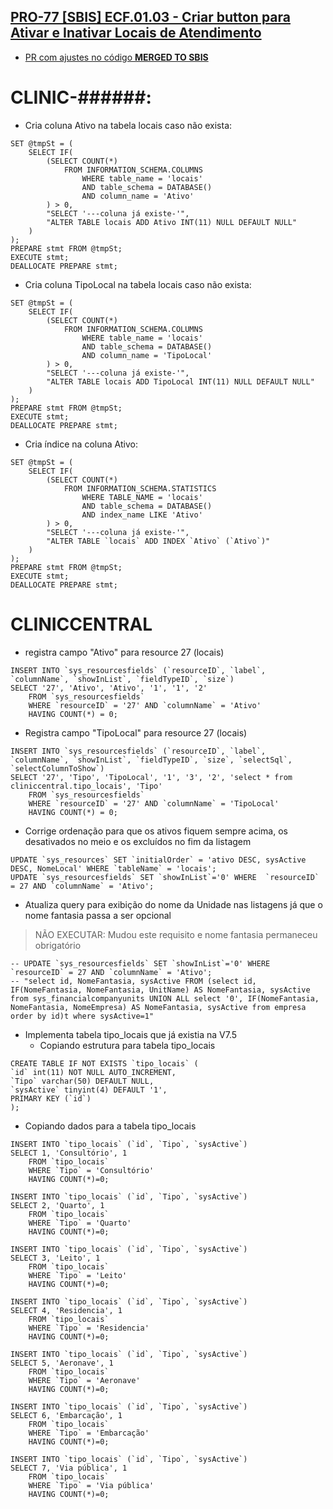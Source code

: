 ## [PRO-77 [SBIS] ECF.01.03 - Criar button para Ativar e Inativar Locais de Atendimento](https://feegow.atlassian.net/browse/PRO-77)

- [PR com ajustes no código **MERGED TO SBIS**](https://github.com/feegow/feegowclinic-v7/pull/2859)

CLINIC-######:
=====

- Cria coluna Ativo na tabela locais caso não exista:
```
SET @tmpSt = (
    SELECT IF(
        (SELECT COUNT(*) 
            FROM INFORMATION_SCHEMA.COLUMNS 
                WHERE table_name = 'locais' 
                AND table_schema = DATABASE() 
                AND column_name = 'Ativo' 
        ) > 0,
        "SELECT '---coluna já existe-'", 
        "ALTER TABLE locais ADD Ativo INT(11) NULL DEFAULT NULL"
    )
);
PREPARE stmt FROM @tmpSt;
EXECUTE stmt;
DEALLOCATE PREPARE stmt;
```

- Cria coluna TipoLocal na tabela locais caso não exista:
```
SET @tmpSt = (
    SELECT IF(
        (SELECT COUNT(*) 
            FROM INFORMATION_SCHEMA.COLUMNS 
                WHERE table_name = 'locais' 
                AND table_schema = DATABASE() 
                AND column_name = 'TipoLocal' 
        ) > 0,
        "SELECT '---coluna já existe-'", 
        "ALTER TABLE locais ADD TipoLocal INT(11) NULL DEFAULT NULL"
    )
);
PREPARE stmt FROM @tmpSt;
EXECUTE stmt;
DEALLOCATE PREPARE stmt;
```

- Cria índice na coluna Ativo:
```
SET @tmpSt = (
    SELECT IF(
        (SELECT COUNT(*) 
            FROM INFORMATION_SCHEMA.STATISTICS 
                WHERE TABLE_NAME = 'locais' 
                AND table_schema = DATABASE() 
                AND index_name LIKE 'Ativo'
        ) > 0,
        "SELECT '---coluna já existe-'", 
        "ALTER TABLE `locais` ADD INDEX `Ativo` (`Ativo`)"
    )
);
PREPARE stmt FROM @tmpSt;
EXECUTE stmt;
DEALLOCATE PREPARE stmt;
```

CLINICCENTRAL
=====

- registra campo "Ativo" para resource 27 (locais)
```
INSERT INTO `sys_resourcesfields` (`resourceID`, `label`, `columnName`, `showInList`, `fieldTypeID`, `size`)
SELECT '27', 'Ativo', 'Ativo', '1', '1', '2'
    FROM `sys_resourcesfields`
    WHERE `resourceID` = '27' AND `columnName` = 'Ativo'
    HAVING COUNT(*) = 0;
```

- Registra campo "TipoLocal" para resource 27 (locais)
```
INSERT INTO `sys_resourcesfields` (`resourceID`, `label`, `columnName`, `showInList`, `fieldTypeID`, `size`, `selectSql`, `selectColumnToShow`)
SELECT '27', 'Tipo', 'TipoLocal', '1', '3', '2', 'select * from cliniccentral.tipo_locais', 'Tipo'
    FROM `sys_resourcesfields`
    WHERE `resourceID` = '27' AND `columnName` = 'TipoLocal'
    HAVING COUNT(*) = 0;
```

- Corrige ordenação para que os ativos fiquem sempre acima, os desativados no meio e os excluídos no fim da listagem
```
UPDATE `sys_resources` SET `initialOrder` = 'ativo DESC, sysActive DESC, NomeLocal' WHERE `tableName` = 'locais';
UPDATE `sys_resourcesfields` SET `showInList`='0' WHERE  `resourceID` = 27 AND `columnName` = 'Ativo';
```

- Atualiza query para exibição do nome da Unidade nas listagens já que o nome fantasia passa a ser opcional
> NÃO EXECUTAR: Mudou este requisito e nome fantasia permaneceu obrigatório
```
-- UPDATE `sys_resourcesfields` SET `showInList`='0' WHERE  `resourceID` = 27 AND `columnName` = 'Ativo';
-- "select id, NomeFantasia, sysActive FROM (select id, IF(NomeFantasia, NomeFantasia, UnitName) AS NomeFantasia, sysActive from sys_financialcompanyunits UNION ALL select '0', IF(NomeFantasia, NomeFantasia, NomeEmpresa) AS NomeFantasia, sysActive from empresa order by id)t where sysActive=1"
```

- Implementa tabela tipo_locais que já existia na V7.5
  - Copiando estrutura para tabela tipo_locais
```
CREATE TABLE IF NOT EXISTS `tipo_locais` (
`id` int(11) NOT NULL AUTO_INCREMENT,
`Tipo` varchar(50) DEFAULT NULL,
`sysActive` tinyint(4) DEFAULT '1',
PRIMARY KEY (`id`)
);
```

- Copiando dados para a tabela tipo_locais
```
INSERT INTO `tipo_locais` (`id`, `Tipo`, `sysActive`)
SELECT 1, 'Consultório', 1
    FROM `tipo_locais`
    WHERE `Tipo` = 'Consultório'
    HAVING COUNT(*)=0;

INSERT INTO `tipo_locais` (`id`, `Tipo`, `sysActive`)
SELECT 2, 'Quarto', 1
    FROM `tipo_locais`
    WHERE `Tipo` = 'Quarto'
    HAVING COUNT(*)=0;

INSERT INTO `tipo_locais` (`id`, `Tipo`, `sysActive`)
SELECT 3, 'Leito', 1
    FROM `tipo_locais`
    WHERE `Tipo` = 'Leito'
    HAVING COUNT(*)=0;

INSERT INTO `tipo_locais` (`id`, `Tipo`, `sysActive`)
SELECT 4, 'Residencia', 1
    FROM `tipo_locais`
    WHERE `Tipo` = 'Residencia'
    HAVING COUNT(*)=0;

INSERT INTO `tipo_locais` (`id`, `Tipo`, `sysActive`)
SELECT 5, 'Aeronave', 1
    FROM `tipo_locais`
    WHERE `Tipo` = 'Aeronave'
    HAVING COUNT(*)=0;

INSERT INTO `tipo_locais` (`id`, `Tipo`, `sysActive`)
SELECT 6, 'Embarcação', 1
    FROM `tipo_locais`
    WHERE `Tipo` = 'Embarcação'
    HAVING COUNT(*)=0;

INSERT INTO `tipo_locais` (`id`, `Tipo`, `sysActive`)
SELECT 7, 'Via pública', 1
    FROM `tipo_locais`
    WHERE `Tipo` = 'Via pública'
    HAVING COUNT(*)=0;
```